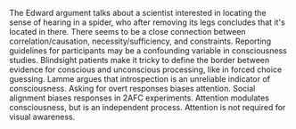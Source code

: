 ---
---

The Edward argument talks about a scientist interested in locating the sense of hearing in a spider, who after removing its legs concludes that it's located in there. There seems to be a close connection between correlation/causation, necessity/sufficiency, and constraints. Reporting guidelines for participants may be a confounding variable in consciousness studies. Blindsight patients make it tricky to define the border between evidence for conscious and unconscious processing, like in forced choice guessing. Lamme argues that introspection is an unreliable indicator of consciousness. Asking for overt responses biases attention. Social alignment biases responses in 2AFC experiments. Attention modulates consciousness, but is an independent process. Attention is not required for visual awareness.